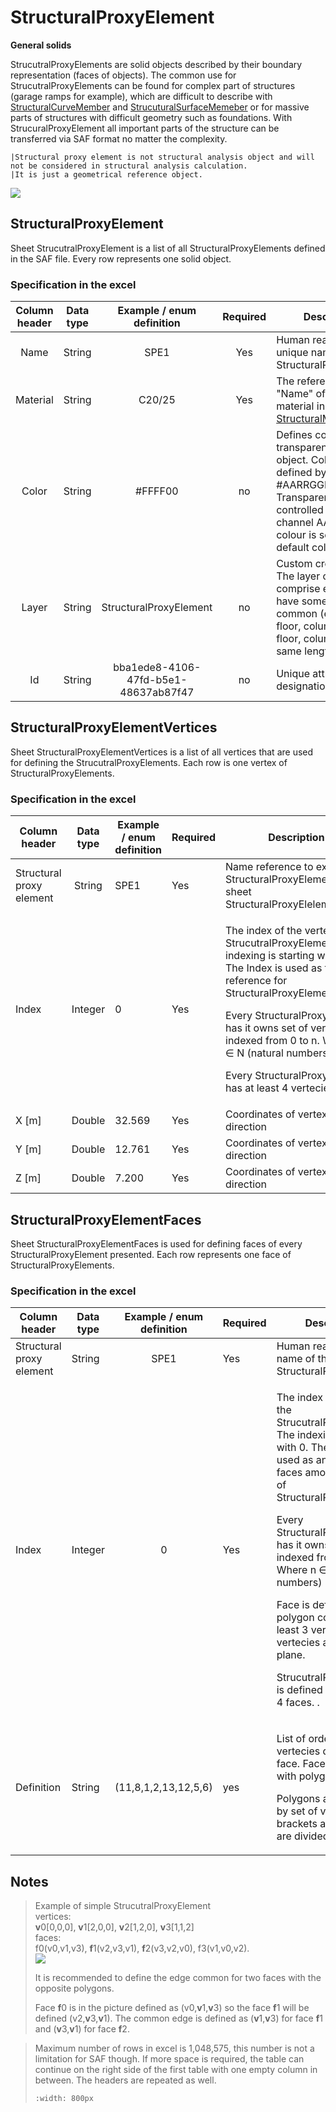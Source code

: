# StructuralProxyElement

**General solids**

StrucutralProxyElements are solid objects described by their boundary representation (faces of objects). The common use for StrucutralProxyElements can be found for complex part of structures (garage ramps for example), which are difficult to describe with [StructuralCurveMember](structuralcurvemember.md) and [StrucuturalSurfaceMemeber](structuralsurfacemember.md) or for massive parts of structures with difficult geometry such as foundations. With StrucuralProxyElement all important parts of the structure can be transferred via SAF format no matter the complexity.

```{warning}
|Structural proxy element is not structural analysis object and will not be considered in structural analysis calculation.
|It is just a geometrical reference object.
```

![](../.gitbook/assets/18\_structuralproxyelement.png)

## StructuralProxyElement

Sheet StrucutralProxyElement is a list of all StructuralProxyElements defined in the SAF file. Every row represents one solid object.

### Specification in the excel

| Column header| Data type | Example / enum definition | Required | Description |
| :---------------------------: | :--------------: | :----------------------------------: | :----------------: | ---------------------------------------------------------------------------------------------------------------------------------------------------------------------------------------------- |
|              Name             |      String      |                 SPE1                 |         Yes        | Human readable unique name of the StructuralProxyElement                                                                                                                                       |
|            Material           |      String      |                C20/25                |         Yes        | The reference to the "Name" of defined material in [StructuralMaterial](structuralmaterial.md)                                                                                        |
|             Color             |      String      |                #FFFF00               |         no         | Defines colour and transparency of the object. Colour is defined by Hex format #AARRGGBB. Transparency is controlled by the alpha channel AA. If no colour is set then default colour is used. |
|             Layer             |      String      |        StructuralProxyElement        |         no         | Custom created layer. The layer can thus comprise entities that have something in common (e.g. one floor, columns of one floor, columns of the same length, etc.)                              |
|               Id              |      String      | bba1ede8-4106-47fd-b5e1-48637ab87f47 |         no         | Unique attribute designation                                                                                                                                                                   |

## StructuralProxyElementVertices

Sheet StructuralProxyElementVertices is a list of all vertices that are used for defining the StrucutralProxyElements. Each row is one vertex of StructuralProxyElements.

### Specification in the excel

| Column header| Data type | Example / enum definition | Required | Description |
| ------------------------ | :--------------: | ------------------------------------ | ------------------ | ---------------------------------------------------------------------------------------------------------------------------------------------------------------------------------------------------------------------------------------------------------------------------------------------------------------------------------------------------------------- |
| Structural proxy element |      String      | SPE1                                 | Yes                | Name reference to existing StructuralProxyElement in the sheet StructuralProxyElelement.                                                                                                                                                                                                                                                                         |
| Index                    |      Integer     | 0                                    | Yes                | <p>The index of the vertex of the StrucutralProxyElement. The indexing is starting with 0. The Index is used as the reference for StructuralProxyElementFaces.</p><p></p><p>Every StructuralProxyElement has it owns set of vertecies indexed from 0 to n. Where n ∈ N (natural numbers)</p><p></p><p>Every StructuralProxyElement has at least 4 vertecies.</p> |
| X \[m]                   |      Double      | 32.569                               | Yes                | Coordinates of vertex in X direction                                                                                                                                                                                                                                                                                                                             |
| Y \[m]                   |      Double      | 12.761                               | Yes                | Coordinates of vertex in Y direction                                                                                                                                                                                                                                                                                                                             |
| Z \[m]                   |      Double      | 7.200                                | Yes                | Coordinates of vertex in Z direction                                                                                                                                                                                                                                                                                                                             |

## StructuralProxyElementFaces

Sheet StructuralProxyElementFaces is used for defining faces of every StructuralProxyElement presented. Each row represents one face of StructuralProxyElements.

### Specification in the excel

| Column header| Data type | Example / enum definition | Required | Description |
| ------------------------ | ---------------- | :----------------------------------: | ------------------ | ----------------------------------------------------------------------------------------------------------------------------------------------------------------------------------------------------------------------------------------------------------------------------------------------------------------------------------------------------------------------------------------------------------------------------------------------------------------------------------------------------- |
| Structural proxy element | String           |                 SPE1                 | Yes                | Human readable unique name of the StructuralProxyElement                                                                                                                                                                                                                                                                                                                                                                                                                                              |
| Index                    | Integer          |                   0                  | Yes                | <p>The index of the face of the StrucutralProxyElement. The indexing is starting with 0. The Index is used as an identifier of faces among all faces of StructuralProxyElement.</p><p></p><p>Every StructuralProxyElement has it owns set of faces indexed from 0 to n. Where n ∈ N (natural numbers)</p><p></p><p>Face is defined with polygon consisting of at least 3 vertecies. These vertecies are defining a plane.</p><p></p><p>StrucutralProxyElement is defined with at least 4 faces. .</p> |
| Definition               | String           |         (11,8,1,2,13,12,5,6)         | yes                | <p>List of ordered vertecies defining the face. Face is defined with polygons.</p><p></p><p>Polygons are defined by set of vertices in brackets and vertices are divided by comma.</p>                                                                                                                                                                                                                                                                                                                |

## Notes

>Example of simple StrucutralProxyElement\
>vertices:\
>**v**0\[0,0,0], **v**1\[2,0,0], **v**2\[1,2,0], **v**3\[1,1,2]\
>faces:\
>f0(v0,v1,v3), **f**1(v2,v3,v1), **f**2(v3,v2,v0), f3(v1,v0,v2).\
>![](../.gitbook/assets/18\_structuralproxyelement2.png)
>
>It is recommended to define the edge common for two faces with the opposite polygons.
>
>Face **f**0 is in the picture defined as (v0,**v**1,**v**3) so the face **f**1 will be defined (v2,**v**3,**v**1). The common edge is defined as (**v**1,**v**3) for face **f**1 and (**v**3,**v**1) for face **f**2.

> Maximum number of rows in excel is 1,048,575, this number is not a limitation for SAF though. If more space is required, the table can continue on the right side of the first table with one empty column in between. The headers are repeated as well. 
>```{image} ../.gitbook/assets/18_limitation_of_excel.png
>:width: 800px
>```
